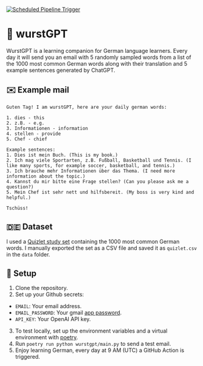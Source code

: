 [![Scheduled Pipeline Trigger](https://github.com/hbenedek/wurstgpt/actions/workflows/trigger.yml/badge.svg)](https://github.com/hbenedek/wurstgpt/actions/workflows/trigger.yml)

# 🌭 wurstGPT

WurstGPT is a learning companion for German language learners. Every day it will send you an email with 5 randomly sampled words from a list of the 1000 most common German words along with their translation and 5 example sentences generated by ChatGPT.

## ✉️ Example mail

```
Guten Tag! I am wurstGPT, here are your daily german words:

1. dies - this
2. z.B. - e.g.
3. Informationen - information
4. stellen - provide
5. Chef - chief

Example sentences:
1. Dies ist mein Buch. (This is my book.)
2. Ich mag viele Sportarten, z.B. Fußball, Basketball und Tennis. (I like many sports, for example soccer, basketball, and tennis.)
3. Ich brauche mehr Informationen über das Thema. (I need more information about the topic.)
4. Kannst du mir bitte eine Frage stellen? (Can you please ask me a question?)
5. Mein Chef ist sehr nett und hilfsbereit. (My boss is very kind and helpful.)

Tschüss!
```

## 🇩🇪 Dataset

I used a [Quizlet study set](https://quizlet.com/28209380/top-10000-german-words-by-frequency-1-1000-flash-cards/) containing the 1000 most common German words. I manually exported the set as a CSV file and saved it as `quizlet.csv` in the `data` folder.

## 🔧 Setup

1. Clone the repository.
2. Set up your Github secrets:
 - `EMAIL`: Your email address.
 - `EMAIL_PASSWORD`: Your gmail [app password](https://support.google.com/accounts/answer/185833?hl=en).
 - `API_KEY`: Your OpenAI API key.
3. To test locally, set up the environment variables and a virtual environment with [poetry](https://python-poetry.org/).
4. Run `poetry run python wurstgpt/main.py` to send a test email.
5. Enjoy learning German, every day at 9 AM (UTC) a GitHub Action is triggered.

